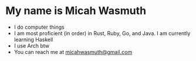 # My name is Micah Wasmuth
- I do computer things
- I am most proficient (in order) in Rust, Ruby, Go, and Java. I am currently learning Haskell
- I use Arch btw
- You can reach me at micahwasmuth@gmail.com
